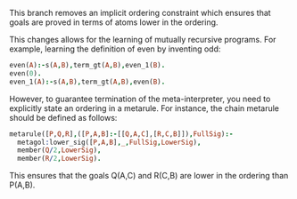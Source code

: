 This branch removes an implicit ordering constraint which ensures that goals are proved in terms of atoms lower in the ordering.

This changes allows for the learning of mutually recursive programs. For example, learning the definition of even by inventing
odd:

```prolog
even(A):-s(A,B),term_gt(A,B),even_1(B).
even(0).
even_1(A):-s(A,B),term_gt(A,B),even(B).
```

However, to guarantee termination of the meta-interpreter, you need to explicitly state an ordering in a metarule. For instance, the chain metarule should be defined as follows:

```prolog
metarule([P,Q,R],([P,A,B]:-[[Q,A,C],[R,C,B]]),FullSig):-
  metagol:lower_sig([P,A,B],_,FullSig,LowerSig),
  member(Q/2,LowerSig),
  member(R/2,LowerSig).
```

This ensures that the goals Q(A,C) and R(C,B) are lower in the ordering than P(A,B).